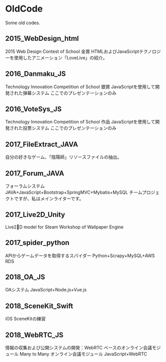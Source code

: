 # OldCode
Some old codes.

## 2015_WebDesign_html
2015 Web Design Contest of School 金賞
HTMLおよびJavaScriptテクノロジーを使用したアニメーション「LoveLive」の紹介。

## 2016_Danmaku_JS
Technology Innovation Competition of School 銀賞
JavaScriptを使用して開発された弾幕システム
ここでのプレゼンテーションのみ

## 2016_VoteSys_JS
Technology Innovation Competition of School 作品
JavaScriptを使用して開発された投票システム
ここでのプレゼンテーションのみ

## 2017_FileExtract_JAVA
自分の好きなゲーム、「陰陽師」リソースファイルの抽出。

## 2017_Forum_JAVA
フォーラムシステム
JAVA+JavaScript+Bootstrap+SpringMVC+Mybatis+MySQL
チームプロジェクトですが、私はメインライターです。

## 2017_Live2D_Unity
Live2D model for Steam Workshop of Wallpaper Engine

## 2017_spider_python
APIからゲームデータを取得するスパイダー
Python+Scrapy+MySQL+AWS RDS

## 2018_OA_JS
OAシステム
JavaScript+Node.js+Vue.js

## 2018_SceneKit_Swift
iOS SceneKitの練習

## 2018_WebRTC_JS
情報の収集および公開システムの開発：WebRTC ベースのオンライン会議モジュール
Many to Many オンライン会議モジュール
JavaScript+WebRTC

